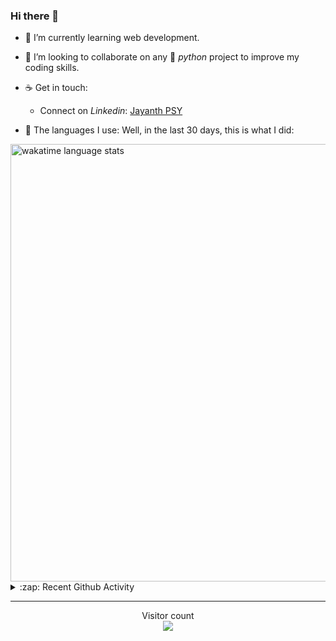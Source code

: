 ### Hi there 👋

- 🌱 I’m currently learning web development.

- 👯 I’m looking to collaborate on any :snake: *python* project to improve my coding skills.

- ☕ Get in touch:
  +  Connect on *Linkedin*: [Jayanth PSY](https://www.linkedin.com/in/jayanth-p-b3924812a/)

<!--- ⚡ Fun fact: *Python* is older than *C++* and *Java*. -->

- :memo: The languages I use: Well, in the last 30 days, this is what I did:

<img src="https://wakatime.com/share/@j_tesla/4d0b7d1e-6b31-4b03-accf-374d3ed5433f.png" alt="wakatime language stats" width="700"/>

<details>
  <summary>:zap: Recent Github Activity</summary>
  
<!--START_SECTION:activity-->
1. ❗️ Opened issue [#24](https://github.com/kossiitkgp/kwoc-bugs/issues/24) in [kossiitkgp/kwoc-bugs](https://github.com/kossiitkgp/kwoc-bugs)
2. 💪 Opened PR [#104](https://github.com/Surajbokde/web-development-Resource/pull/104) in [Surajbokde/web-development-Resource](https://github.com/Surajbokde/web-development-Resource)
3. 💪 Opened PR [#6](https://github.com/prashantsengar/mTracker/pull/6) in [prashantsengar/mTracker](https://github.com/prashantsengar/mTracker)
4. 🗣 Commented on [#15](https://github.com/shrinish123/GuessMovie/issues/15) in [shrinish123/GuessMovie](https://github.com/shrinish123/GuessMovie)
5. 🗣 Commented on [#15](https://github.com/shrinish123/GuessMovie/issues/15) in [shrinish123/GuessMovie](https://github.com/shrinish123/GuessMovie)
<!--END_SECTION:activity-->

</details>

-----

<p align="center"> 
  Visitor count<br>
  <img src="https://profile-counter.glitch.me/j-tesla/count.svg" />
</p>












<!--
**j-tesla/j-tesla** is a ✨ _special_ ✨ repository because its `README.md` (this file) appears on your GitHub profile.

Here are some ideas to get you started:

- 🔭 I’m currently working on ...
- 🌱 I’m currently learning ...
- 👯 I’m looking to collaborate on ...
- 🤔 I’m looking for help with ...
- 💬 Ask me about ...
- 📫 How to reach me: ...
- 😄 Pronouns: ...
- ⚡ Fun fact: ...
-->

